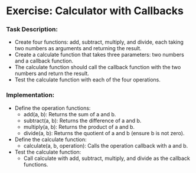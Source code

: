 # Exercise: Calculator with Callbacks

### Task Description:
- Create four functions: add, subtract, multiply, and divide, each taking two numbers as arguments and returning the result.
- Create a calculate function that takes three parameters: two numbers and a callback function.
- The calculate function should call the callback function with the two numbers and return the result.
- Test the calculate function with each of the four operations.

### Implementation:
- Define the operation functions:
    - add(a, b): Returns the sum of a and b.
    - subtract(a, b): Returns the difference of a and b.
    - multiply(a, b): Returns the product of a and b.
    - divide(a, b): Returns the quotient of a and b (ensure b is not zero).
- Define the calculate function:
    - calculate(a, b, operation): Calls the operation callback with a and b.
- Test the calculate function:
    - Call calculate with add, subtract, multiply, and divide as the callback functions.